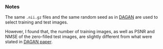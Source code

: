 ### Notes

The same `.nii.gz` files and the same random seed as in 
[DAGAN](https://github.com/nebulaV/DAGAN/blob/master/data/MICCAI13_SegChallenge/dataset_name_list.txt) are used to select training and test images.

However, I found that, the number of training images, 
as well as PSNR and NMSE of the zero-filled test images, 
are slightly different from what were stated in [DAGAN paper](https://ieeexplore.ieee.org/abstract/document/8233175).
